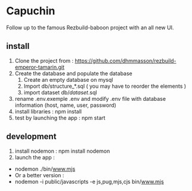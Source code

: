 # Capuchin

Follow up to the famous Rezbuild-baboon project with an all new UI.

## install

1. Clone the project from : https://github.com/dhmmasson/rezbuild-emperor-tamarin.git
1. Create the database and populate the database
    1. Create an empty database on mysql
    2. Import db/structure_*.sql ( you may have to reorder the elements )
    3. import dataset db/*dataset*.sql
1. rename .env.exemple .env and modify .env file with database information (host, name, user, password)
1. install libraries : npm install
1. test by launching the app : npm start

## development

1. install nodemon : npm install nodemon
1. launch the app :
  * nodemon ./bin/www.mjs
  * Or a better version :
  * nodemon -i public/javascripts -e js,pug,mjs,cjs bin/www.mjs
